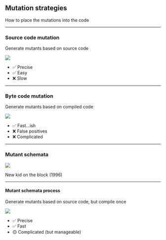 <!-- .slide: class="is-fancy2" -->

## Mutation strategies

How to place the mutations into the code

---

### Source code mutation

Generate mutants based on source code

[![](/img/source-code-mutation.svg)](https://mermaid-js.github.io/mermaid-live-editor/edit/#eyJjb2RlIjoiZmxvd2NoYXJ0IExSXG4gICAgbXV0YW50KFwi8J-RvVwiKSAtLT4gY29kZShTb3VyY2UgY29kZSlcbiAgICBjb2RlIC0tPiBjb21waWxlKENvbXBpbGUpXG4gICAgY29tcGlsZSAtLT4gbWFjaGluZShNYWNoaW5lIGNvZGUpXG4gICAgbWFjaGluZSAtLT4gdGVzdChSdW4gdGVzdHMpIiwibWVybWFpZCI6IntcbiAgXCJ0aGVtZVwiOiBcImRlZmF1bHRcIlxufSIsInVwZGF0ZUVkaXRvciI6ZmFsc2UsImF1dG9TeW5jIjp0cnVlLCJ1cGRhdGVEaWFncmFtIjpmYWxzZX0)

* ✅ Precise
* ✅ Easy
* ❌ Slow

<!-- .element class="fragment" -->

---

### Byte code mutation

Generate mutants based on compiled code

[![](/img/byte-code-mutation.svg)](https://mermaid-js.github.io/mermaid-live-editor/edit/#eyJjb2RlIjoiZmxvd2NoYXJ0IExSXG4gICAgbXV0YW50KFwi8J-RvVwiKSAtLT4gY29kZShTb3VyY2UgY29kZSlcbiAgICBjb2RlIC0tPiBjb21waWxlKENvbXBpbGUpXG4gICAgY29tcGlsZSAtLT4gbWFjaGluZShNYWNoaW5lIGNvZGUpXG4gICAgbWFjaGluZSAtLT4gdGVzdChSdW4gdGVzdHMpIiwibWVybWFpZCI6IntcbiAgXCJ0aGVtZVwiOiBcImRlZmF1bHRcIlxufSIsInVwZGF0ZUVkaXRvciI6ZmFsc2UsImF1dG9TeW5jIjp0cnVlLCJ1cGRhdGVEaWFncmFtIjpmYWxzZX0)

* ✅ Fast...ish
* ❌ False positives
* ❌ Complicated

<!-- .element class="fragment" -->

---

### Mutant schemata

![](/img/mutant-schemata.png)

New kid on the block (1996)

---

#### Mutant schemata process

Generate mutants based on source code, but compile once

![](/img/mutant-schemata-mutation.svg)

* ✅ Precise
* ✅ Fast
* 🟡 Complicated (but manageable)

<!-- .element class="fragment" -->